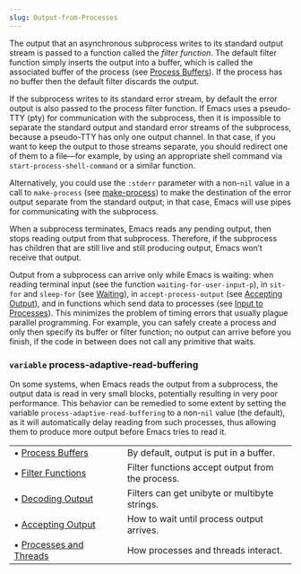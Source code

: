 ```yaml
---
slug: Output-from-Processes
---
```


The output that an asynchronous subprocess writes to its standard output stream is passed to a function called the *filter function*. The default filter function simply inserts the output into a buffer, which is called the associated buffer of the process (see [Process Buffers](/docs/elisp/Process-Buffers)). If the process has no buffer then the default filter discards the output.

If the subprocess writes to its standard error stream, by default the error output is also passed to the process filter function. If Emacs uses a pseudo-TTY (pty) for communication with the subprocess, then it is impossible to separate the standard output and standard error streams of the subprocess, because a pseudo-TTY has only one output channel. In that case, if you want to keep the output to those streams separate, you should redirect one of them to a file—for example, by using an appropriate shell command via `start-process-shell-command` or a similar function.

Alternatively, you could use the `:stderr` parameter with a non-`nil` value in a call to `make-process` (see [make-process](/docs/elisp/Asynchronous-Processes)) to make the destination of the error output separate from the standard output; in that case, Emacs will use pipes for communicating with the subprocess.

When a subprocess terminates, Emacs reads any pending output, then stops reading output from that subprocess. Therefore, if the subprocess has children that are still live and still producing output, Emacs won’t receive that output.

Output from a subprocess can arrive only while Emacs is waiting: when reading terminal input (see the function `waiting-for-user-input-p`), in `sit-for` and `sleep-for` (see [Waiting](/docs/elisp/Waiting)), in `accept-process-output` (see [Accepting Output](/docs/elisp/Accepting-Output)), and in functions which send data to processes (see [Input to Processes](/docs/elisp/Input-to-Processes)). This minimizes the problem of timing errors that usually plague parallel programming. For example, you can safely create a process and only then specify its buffer or filter function; no output can arrive before you finish, if the code in between does not call any primitive that waits.

### <span className="tag variable">`variable`</span> **process-adaptive-read-buffering**

On some systems, when Emacs reads the output from a subprocess, the output data is read in very small blocks, potentially resulting in very poor performance. This behavior can be remedied to some extent by setting the variable `process-adaptive-read-buffering` to a non-`nil` value (the default), as it will automatically delay reading from such processes, thus allowing them to produce more output before Emacs tries to read it.

|                                                              |    |                                                  |
| :----------------------------------------------------------- | -- | :----------------------------------------------- |
| • [Process Buffers](/docs/elisp/Process-Buffers)             |    | By default, output is put in a buffer.           |
| • [Filter Functions](/docs/elisp/Filter-Functions)           |    | Filter functions accept output from the process. |
| • [Decoding Output](/docs/elisp/Decoding-Output)             |    | Filters can get unibyte or multibyte strings.    |
| • [Accepting Output](/docs/elisp/Accepting-Output)           |    | How to wait until process output arrives.        |
| • [Processes and Threads](/docs/elisp/Processes-and-Threads) |    | How processes and threads interact.              |
